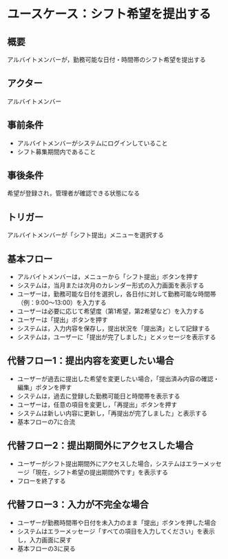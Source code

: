 # ユースケース：シフト希望を提出する

## 概要
アルバイトメンバーが，勤務可能な日付・時間帯のシフト希望を提出する


## アクター
アルバイトメンバー


## 事前条件
- アルバイトメンバーがシステムにログインしていること
- シフト募集期間内であること


## 事後条件
希望が登録され，管理者が確認できる状態になる


## トリガー
アルバイトメンバーが「シフト提出」メニューを選択する



## 基本フロー
- アルバイトメンバーは，メニューから「シフト提出」ボタンを押す
- システムは，当月または次月のカレンダー形式の入力画面を表示する
- ユーザーは，勤務可能な日付を選択し，各日付に対して勤務可能な時間帯（例：9:00〜13:00）を入力する
- ユーザーは必要に応じて希望度（第1希望，第2希望など）を入力する
- ユーザーは「提出」ボタンを押す
- システムは，入力内容を保存し，提出状況を「提出済」として記録する
- システムは，ユーザーに「提出が完了しました」とメッセージを表示する

## 代替フロー1：提出内容を変更したい場合
- ユーザーが過去に提出した希望を変更したい場合，「提出済み内容の確認・編集」ボタンを押す
- システムは，過去に登録した勤務可能日と時間帯を表示する
- ユーザーは，任意の項目を変更し，「再提出」ボタンを押す
- システムは新しい内容に更新し，「再提出が完了しました」と表示する
- 基本フローの7に合流

## 代替フロー2：提出期間外にアクセスした場合
- ユーザーがシフト提出期間外にアクセスした場合，システムはエラーメッセージ「現在，シフト希望の提出期間外です」を表示する
- フローを終了する

## 代替フロー3：入力が不完全な場合
- ユーザーが勤務時間帯や日付を未入力のまま「提出」ボタンを押した場合
- システムはエラーメッセージ「すべての項目を入力してください」を表示し，入力画面に戻す
- 基本フローの3に戻る
